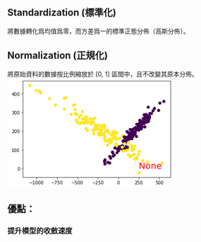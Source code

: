 ## Standardization (標準化)    
將數據轉化爲均值爲零，而方差爲一的標準正態分佈（高斯分佈）。

## Normalization (正規化)    
將原始資料的數據按比例縮放於 [0, 1] 區間中，且不改變其原本分佈。
![image](https://github.com/KNChiu/AI_StudyCircle/blob/master/Picture/w10/None.png)

## 優點：
### 提升模型的收斂速度
